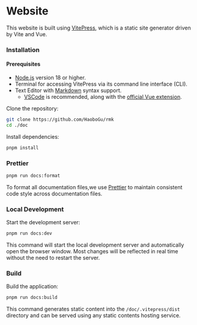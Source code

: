 # Website

This website is built using [VitePress](https://vitepress.dev/), which is a static site generator driven by Vite and Vue.

### Installation

#### Prerequisites

- [Node.js](https://nodejs.org/) version 18 or higher.
- Terminal for accessing VitePress via its command line interface (CLI).
- Text Editor with [Markdown](https://en.wikipedia.org/wiki/Markdown) syntax support.
  - [VSCode](https://code.visualstudio.com/) is recommended, along with the [official Vue extension](https://marketplace.visualstudio.com/items?itemName=Vue.volar).

Clone the repository:

```bash
git clone https://github.com/HaoboGu/rmk
cd ./doc
```

Install dependencies:

```sh [pnpm]
pnpm install
```

### Prettier

```sh [pnpm]
pnpm run docs:format
```

To format all documentation files,we use [Prettier](https://prettier.io/) to maintain consistent code style across documentation files.

### Local Development

Start the development server:

```sh [pnpm]
pnpm run docs:dev
```

This command will start the local development server and automatically open the browser window. Most changes will be reflected in real time without the need to restart the server.

### Build

Build the application:

```sh [pnpm]
pnpm run docs:build
```

This command generates static content into the `/doc/.vitepress/dist` directory and can be served using any static contents hosting service.
